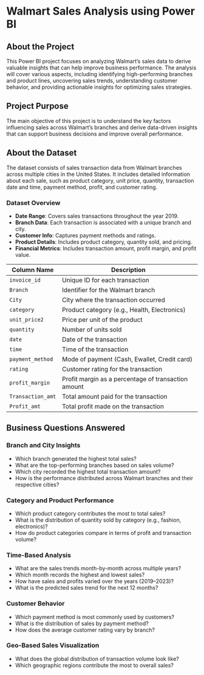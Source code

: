 # Walmart Sales Analysis using Power BI

## About the Project
This Power BI project focuses on analyzing Walmart’s sales data to derive valuable insights that can help improve business performance. The analysis will cover various aspects, including identifying high-performing branches and product lines, uncovering sales trends, understanding customer behavior, and providing actionable insights for optimizing sales strategies.

## Project Purpose
The main objective of this project is to understand the key factors influencing sales across Walmart’s branches and derive data-driven insights that can support business decisions and improve overall performance.

## About the Dataset
The dataset consists of sales transaction data from Walmart branches across multiple cities in the United States. It includes detailed information about each sale, such as product category, unit price, quantity, transaction date and time, payment method, profit, and customer rating.

### Dataset Overview
- **Date Range**: Covers sales transactions throughout the year 2019.
- **Branch Data**: Each transaction is associated with a unique branch and city.
- **Customer Info**: Captures payment methods and ratings.
- **Product Details**: Includes product category, quantity sold, and pricing.
- **Financial Metrics**: Includes transaction amount, profit margin, and profit value.

| Column Name         | Description                                         |
|---------------------|-----------------------------------------------------|
| `invoice_id`        | Unique ID for each transaction                      |
| `Branch`            | Identifier for the Walmart branch                   |
| `City`              | City where the transaction occurred                 |
| `category`          | Product category (e.g., Health, Electronics)        |
| `unit_price2`       | Price per unit of the product                       |
| `quantity`          | Number of units sold                                |
| `date`              | Date of the transaction                             |
| `time`              | Time of the transaction                             |
| `payment_method`    | Mode of payment (Cash, Ewallet, Credit card)        |
| `rating`            | Customer rating for the transaction                 |
| `profit_margin`     | Profit margin as a percentage of transaction amount |
| `Transaction_amt`   | Total amount paid for the transaction               |
| `Profit_amt`        | Total profit made on the transaction                |

## Business Questions Answered
### Branch and City Insights
- Which branch generated the highest total sales?
- What are the top-performing branches based on sales volume?
- Which city recorded the highest total transaction amount?
- How is the performance distributed across Walmart branches and their respective cities?

### Category and Product Performance
- Which product category contributes the most to total sales?
- What is the distribution of quantity sold by category (e.g., fashion, electronics)?
- How do product categories compare in terms of profit and transaction volume?

### Time-Based Analysis
- What are the sales trends month-by-month across multiple years?
- Which month records the highest and lowest sales?
- How have sales and profits varied over the years (2019–2023)?
- What is the predicted sales trend for the next 12 months?

### Customer Behavior
- Which payment method is most commonly used by customers?
- What is the distribution of sales by payment method?
- How does the average customer rating vary by branch?

### Geo-Based Sales Visualization
- What does the global distribution of transaction volume look like?
- Which geographic regions contribute the most to overall sales?
